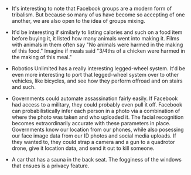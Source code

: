 * It's interesting to note that Facebook groups are a modern form of tribalism. But because so many of us have become so accepting of one another, we are also open to the idea of groups mixing.

* It'd be interesting if similarly to listing calories and such on a food item before buying it, it listed how many animals went into making it. Films with animals in them often say "No animals were harmed in the making of this food." Imagine if meals said "3/4ths of a chicken were harmed in the making of this meal."

* Robotics Unlimited has a really interesting legged-wheel system. It'd be even more interesting to port that legged-wheel system over to other vehicles, like bicycles, and see how they perform offroad and on stairs and such.

* Governments could automate assassination fairly easily. If Facebook had access to a military, they could probably even pull it off. Facebook can probabilistically infer each person in a photo via a combination of where the photo was taken and who uploaded it. The facial recognition becomes extraordinarily accurate with these parameters in place. Governments know our location from our phones, while also posessing our face image data from our ID photos and social media uploads. If they wanted to, they could strap a camera and a gun to a quadrotor drone, give it location data, and send it out to kill someone.

* A car that has a sauna in the back seat. The fogginess of the windows that ensues is a privacy feature.